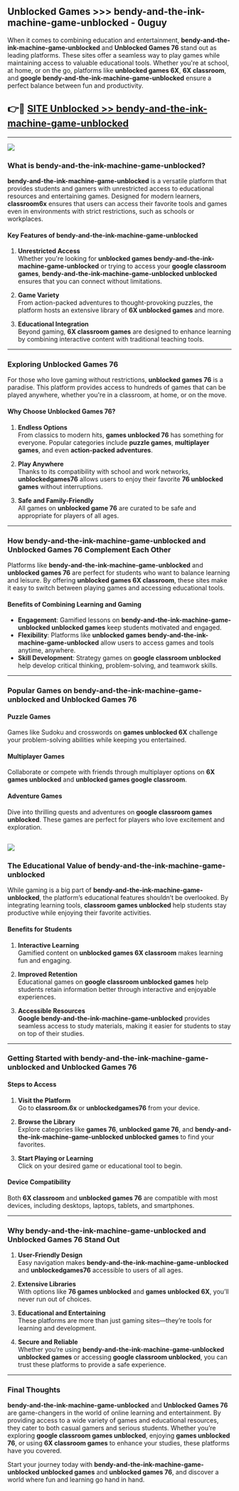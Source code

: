 ## Unblocked Games >>> bendy-and-the-ink-machine-game-unblocked - 0uguy 

When it comes to combining education and entertainment, **bendy-and-the-ink-machine-game-unblocked** and **Unblocked Games 76** stand out as leading platforms. These sites offer a seamless way to play games while maintaining access to valuable educational tools. Whether you're at school, at home, or on the go, platforms like **unblocked games 6X**, **6X classroom**, and **google bendy-and-the-ink-machine-game-unblocked** ensure a perfect balance between fun and productivity.
## 👉🔴 [SITE Unblocked >> bendy-and-the-ink-machine-game-unblocked](http://unblockedgames.edu.pl?title=bendy-and-the-ink-machine-game-unblocked&ref=24J)
---
<a href="http://unblockedgames.edu.pl?title=bendy-and-the-ink-machine-game-unblocked&ref=24J/"><img src="https://github.com/user-attachments/assets/438f12ca-57a4-47a3-8ead-c64da593a1e5"/></a>
### What is bendy-and-the-ink-machine-game-unblocked?  

**bendy-and-the-ink-machine-game-unblocked** is a versatile platform that provides students and gamers with unrestricted access to educational resources and entertaining games. Designed for modern learners, **classroom6x** ensures that users can access their favorite tools and games even in environments with strict restrictions, such as schools or workplaces.  

#### Key Features of bendy-and-the-ink-machine-game-unblocked  

1. **Unrestricted Access**  
   Whether you're looking for **unblocked games bendy-and-the-ink-machine-game-unblocked** or trying to access your **google classroom games**, **bendy-and-the-ink-machine-game-unblocked unblocked** ensures that you can connect without limitations.  

2. **Game Variety**  
   From action-packed adventures to thought-provoking puzzles, the platform hosts an extensive library of **6X unblocked games** and more.  

3. **Educational Integration**  
   Beyond gaming, **6X classroom games** are designed to enhance learning by combining interactive content with traditional teaching tools.  



---

### Exploring Unblocked Games 76  

For those who love gaming without restrictions, **unblocked games 76** is a paradise. This platform provides access to hundreds of games that can be played anywhere, whether you're in a classroom, at home, or on the move.  

#### Why Choose Unblocked Games 76?  

1. **Endless Options**  
   From classics to modern hits, **games unblocked 76** has something for everyone. Popular categories include **puzzle games**, **multiplayer games**, and even **action-packed adventures**.  

2. **Play Anywhere**  
   Thanks to its compatibility with school and work networks, **unblockedgames76** allows users to enjoy their favorite **76 unblocked games** without interruptions.  

3. **Safe and Family-Friendly**  
   All games on **unblocked game 76** are curated to be safe and appropriate for players of all ages.  

---

### How bendy-and-the-ink-machine-game-unblocked and Unblocked Games 76 Complement Each Other  

Platforms like **bendy-and-the-ink-machine-game-unblocked** and **unblocked games 76** are perfect for students who want to balance learning and leisure. By offering **unblocked games 6X classroom**, these sites make it easy to switch between playing games and accessing educational tools.  

#### Benefits of Combining Learning and Gaming  

- **Engagement**: Gamified lessons on **bendy-and-the-ink-machine-game-unblocked unblocked games** keep students motivated and engaged.  
- **Flexibility**: Platforms like **unblocked games bendy-and-the-ink-machine-game-unblocked** allow users to access games and tools anytime, anywhere.  
- **Skill Development**: Strategy games on **google classroom unblocked** help develop critical thinking, problem-solving, and teamwork skills.  

---

### Popular Games on bendy-and-the-ink-machine-game-unblocked and Unblocked Games 76  

#### Puzzle Games  

Games like Sudoku and crosswords on **games unblocked 6X** challenge your problem-solving abilities while keeping you entertained.  

#### Multiplayer Games  

Collaborate or compete with friends through multiplayer options on **6X games unblocked** and **unblocked games google classroom**.  

#### Adventure Games  

Dive into thrilling quests and adventures on **google classroom games unblocked**. These games are perfect for players who love excitement and exploration.  

<a href="http://download.freeplayer.one?title=bendy-and-the-ink-machine-game-unblocked&ref=23D/"><img src="https://github.com/user-attachments/assets/fe0c3e91-c8e1-489c-acf0-e2f614c12fb8"/></a>
---

### The Educational Value of bendy-and-the-ink-machine-game-unblocked  

While gaming is a big part of **bendy-and-the-ink-machine-game-unblocked**, the platform’s educational features shouldn’t be overlooked. By integrating learning tools, **classroom games unblocked** help students stay productive while enjoying their favorite activities.  

#### Benefits for Students  

1. **Interactive Learning**  
   Gamified content on **unblocked games 6X classroom** makes learning fun and engaging.  

2. **Improved Retention**  
   Educational games on **google classroom unblocked games** help students retain information better through interactive and enjoyable experiences.  

3. **Accessible Resources**  
   **Google bendy-and-the-ink-machine-game-unblocked** provides seamless access to study materials, making it easier for students to stay on top of their studies.  

---

### Getting Started with bendy-and-the-ink-machine-game-unblocked and Unblocked Games 76  

#### Steps to Access  

1. **Visit the Platform**  
   Go to **classroom.6x** or **unblockedgames76** from your device.  

2. **Browse the Library**  
   Explore categories like **games 76**, **unblocked game 76**, and **bendy-and-the-ink-machine-game-unblocked unblocked games** to find your favorites.  

3. **Start Playing or Learning**  
   Click on your desired game or educational tool to begin.  

#### Device Compatibility  

Both **6X classroom** and **unblocked games 76** are compatible with most devices, including desktops, laptops, tablets, and smartphones.  

---

### Why bendy-and-the-ink-machine-game-unblocked and Unblocked Games 76 Stand Out  

1. **User-Friendly Design**  
   Easy navigation makes **bendy-and-the-ink-machine-game-unblocked** and **unblockedgames76** accessible to users of all ages.  

2. **Extensive Libraries**  
   With options like **76 games unblocked** and **games unblocked 6X**, you’ll never run out of choices.  

3. **Educational and Entertaining**  
   These platforms are more than just gaming sites—they’re tools for learning and development.  

4. **Secure and Reliable**  
   Whether you’re using **bendy-and-the-ink-machine-game-unblocked unblocked games** or accessing **google classroom unblocked**, you can trust these platforms to provide a safe experience.  

---

### Final Thoughts  

**bendy-and-the-ink-machine-game-unblocked** and **Unblocked Games 76** are game-changers in the world of online learning and entertainment. By providing access to a wide variety of games and educational resources, they cater to both casual gamers and serious students. Whether you’re exploring **google classroom games unblocked**, enjoying **games unblocked 76**, or using **6X classroom games** to enhance your studies, these platforms have you covered.  

Start your journey today with **bendy-and-the-ink-machine-game-unblocked unblocked games** and **unblocked games 76**, and discover a world where fun and learning go hand in hand.  